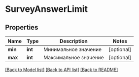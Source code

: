 # SurveyAnswerLimit

## Properties
Name | Type | Description | Notes
------------ | ------------- | ------------- | -------------
**min** | **int** | Минимальное значение | [optional] 
**max** | **int** | Максимальное значение | [optional] 

[[Back to Model list]](../README.md#documentation-for-models) [[Back to API list]](../README.md#documentation-for-api-endpoints) [[Back to README]](../README.md)


